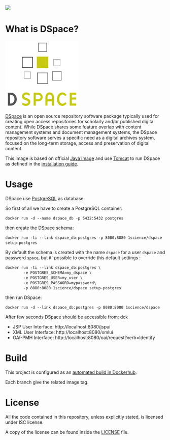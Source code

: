 [![](https://badge.imagelayers.io/1science/dspace:latest.svg)](https://imagelayers.io/?images=1science/dspace:latest 'Get your own badge on imagelayers.io')

# What is DSpace?

![logo](logo.png)

[DSpace](https://wiki.duraspace.org/display/DSDOC5x/Introduction) is an open source repository software package typically used for creating open access repositories for scholarly and/or published digital content. While DSpace shares some feature overlap with content management systems and document management systems, the DSpace repository software serves a specific need as a digital archives system, focused on the long-term storage, access and preservation of digital content.

This image is based on official [Java image](https://hub.docker.com/_/java/) and use [Tomcat](http://tomcat.apache.org/) to run DSpace as defined in the [installation guide](https://wiki.duraspace.org/display/DSDOC5x/Installing+DSpace).

# Usage

DSpace use [PostgreSQL](http://www.postgresql.org/) as database.
 
So first of all we have to create a PostgreSQL container:

```
docker run -d --name dspace_db -p 5432:5432 postgres
```

then create the DSpace schema: 

```
docker run -ti --link dspace_db:postgres -p 8080:8080 1science/dspace setup-postgres
```

By default the schema is created with the name `dspace` for a user `dspace` and password `space`, but it' possible to override this default settings : 

 
```
docker run -ti --link dspace_db:postgres \
        -e POSTGRES_SCHEMA=my_dspace \
        -e POSTGRES_USER=my_user \
        -e POSTGRES_PASSWORD=mypassword\
        -p 8080:8080 1science/dspace setup-postgres
```

then run DSpace: 

```
docker run -d --link dspace_db:postgres -p 8080:8080 1science/dspace
```

After few seconds DSpace should be accessible from:
 dck
 - JSP User Interface: http://localhost:8080/jspui
 - XML User Interface: http://localhost:8080/xmlui
 - OAI-PMH Interface: http://localhost:8080/oai/request?verb=Identify

# Build

This project is configured as an [automated build in Dockerhub](https://hub.docker.com/r/1science/java/). 

Each branch give the related image tag.  

# License

All the code contained in this repository, unless explicitly stated, is
licensed under ISC license.

A copy of the license can be found inside the [LICENSE](LICENSE) file.